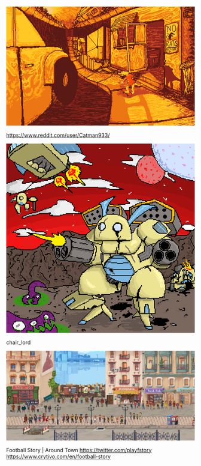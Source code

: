 ![xcom](https://raw.githubusercontent.com/narke/PixelArtCollection/master/C/Catman933/Skizzin_Down_The_Street.png)

https://www.reddit.com/user/Catman933/

![chairlord](https://raw.githubusercontent.com/narke/PixelArtCollection/master/C/chair_lord/ietg4k5ggd041.png)

chair_lord

![chairlord](https://raw.githubusercontent.com/narke/PixelArtCollection/master/C/Crytivo/Football_Story_Around_Town.png)

Football Story | Around Town
https://twitter.com/playfstory
https://www.crytivo.com/en/football-story


